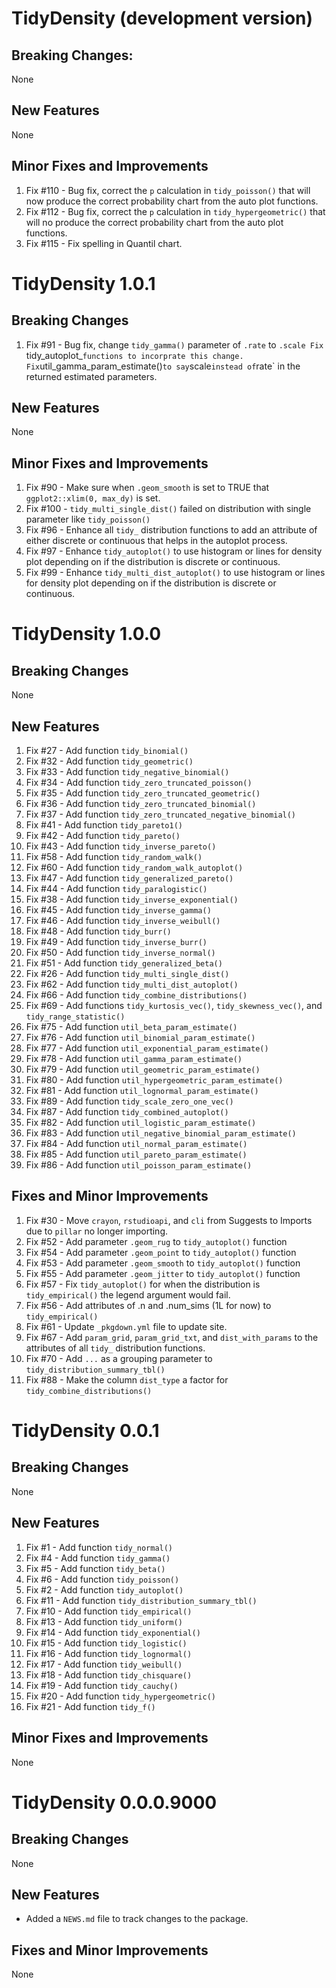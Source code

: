# TidyDensity (development version)

## Breaking Changes:
None

## New Features
None

## Minor Fixes and Improvements
1. Fix #110 - Bug fix, correct the `p` calculation in `tidy_poisson()` that will
now produce the correct probability chart from the auto plot functions.
2. Fix #112 - Bug fix, correct the `p` calculation in `tidy_hypergeometric()` that
will no produce the correct probability chart from the auto plot functions.
3. Fix #115 - Fix spelling in Quantil chart.

# TidyDensity 1.0.1

## Breaking Changes
1. Fix #91 - Bug fix, change `tidy_gamma()` parameter of `.rate` to `.scale
Fix `tidy_autoplot_` functions to incorprate this change. Fix `util_gamma_param_estimate()`
to say `scale` instead of `rate` in the returned estimated parameters.

## New Features
None

## Minor Fixes and Improvements
1. Fix #90 - Make sure when `.geom_smooth` is set to TRUE that `ggplot2::xlim(0, max_dy)`
is set.
2. Fix #100 - `tidy_multi_single_dist()` failed on distribution with single parameter
like `tidy_poisson()`
3. Fix #96 - Enhance all `tidy_` distribution functions to add an attribute of 
either discrete or continuous that helps in the autoplot process.
4. Fix #97 - Enhance `tidy_autoplot()` to use histogram or lines for density plot
depending on if the distribution is discrete or continuous.
5. Fix #99 - Enhance `tidy_multi_dist_autoplot()` to use histogram or lines for
density plot depending on if the distribution is discrete or continuous.

# TidyDensity 1.0.0

## Breaking Changes
None

## New Features
1. Fix #27 - Add function `tidy_binomial()`
2. Fix #32 - Add function `tidy_geometric()`
3. Fix #33 - Add function `tidy_negative_binomial()`
4. Fix #34 - Add function `tidy_zero_truncated_poisson()`
5. Fix #35 - Add function `tidy_zero_truncated_geometric()`
6. Fix #36 - Add function `tidy_zero_truncated_binomial()`
7. Fix #37 - Add function `tidy_zero_truncated_negative_binomial()`
8. Fix #41 - Add function `tidy_pareto1()`
9. Fix #42 - Add function `tidy_pareto()`
10. Fix #43 - Add function `tidy_inverse_pareto()`
11. Fix #58 - Add function `tidy_random_walk()`
12. Fix #60 - Add function `tidy_random_walk_autoplot()`
13. Fix #47 - Add function `tidy_generalized_pareto()`
14. Fix #44 - Add function `tidy_paralogistic()`
15. Fix #38 - Add function `tidy_inverse_exponential()`
16. Fix #45 - Add function `tidy_inverse_gamma()`
17. Fix #46 - Add function `tidy_inverse_weibull()`
18. Fix #48 - Add function `tidy_burr()`
19. Fix #49 - Add function `tidy_inverse_burr()`
20. Fix #50 - Add function `tidy_inverse_normal()`
21. Fix #51 - Add function `tidy_generalized_beta()`
22. Fix #26 - Add function `tidy_multi_single_dist()`
23. Fix #62 - Add function `tidy_multi_dist_autoplot()`
24. Fix #66 - Add function `tidy_combine_distributions()`
25. Fix #69 - Add functions `tidy_kurtosis_vec()`, `tidy_skewness_vec()`, and
`tidy_range_statistic()`
26. Fix #75 - Add function `util_beta_param_estimate()`
27. Fix #76 - Add function `util_binomial_param_estimate()`
28. Fix #77 - Add function `util_exponential_param_estimate()`
29. Fix #78 - Add function `util_gamma_param_estimate()`
30. Fix #79 - Add function `util_geometric_param_estimate()`
31. Fix #80 - Add function `util_hypergeometric_param_estimate()`
32. Fix #81 - Add function `util_lognormal_param_estimate()`
33. Fix #89 - Add function `tidy_scale_zero_one_vec()`
34. Fix #87 - Add function `tidy_combined_autoplot()`
35. Fix #82 - Add function `util_logistic_param_estimate()`
36. Fix #83 - Add function `util_negative_binomial_param_estimate()`
37. Fix #84 - Add function `util_normal_param_estimate()`
38. Fix #85 - Add function `util_pareto_param_estimate()`
39. Fix #86 - Add function `util_poisson_param_estimate()`

## Fixes and Minor Improvements
1. Fix #30 - Move `crayon`, `rstudioapi`, and `cli` from Suggests to Imports due to `pillar`
no longer importing.
2. Fix #52 - Add parameter `.geom_rug` to `tidy_autoplot()` function
3. Fix #54 - Add parameter `.geom_point` to `tidy_autoplot()` function
4. Fix #53 - Add parameter `.geom_smooth` to `tidy_autoplot()` function
5. Fix #55 - Add parameter `.geom_jitter` to `tidy_autoplot()` function
6. Fix #57 - Fix `tidy_autoplot()` for when the distribution is `tidy_empirical()`
the legend argument would fail.
7. Fix #56 - Add attributes of .n and .num_sims (1L for now) to `tidy_empirical()`
8. Fix #61 - Update `_pkgdown.yml` file to update site.
9. Fix #67 - Add `param_grid`, `param_grid_txt`, and `dist_with_params` to the
attributes of all `tidy_` distribution functions.
10. Fix #70 - Add `...` as a grouping parameter to `tidy_distribution_summary_tbl()`
11. Fix #88 - Make the column `dist_type` a factor for `tidy_combine_distributions()`

# TidyDensity 0.0.1

## Breaking Changes
None

## New Features
1. Fix #1 - Add function `tidy_normal()`
2. Fix #4 - Add function `tidy_gamma()`
3. Fix #5 - Add function `tidy_beta()`
4. Fix #6 - Add function `tidy_poisson()`
5. Fix #2 - Add function `tidy_autoplot()`
6. Fix #11 - Add function `tidy_distribution_summary_tbl()`
7. Fix #10 - Add function `tidy_empirical()`
8. Fix #13 - Add function `tidy_uniform()`
9. Fix #14 - Add function `tidy_exponential()`
10. Fix #15 - Add function `tidy_logistic()`
11. Fix #16 - Add function `tidy_lognormal()`
12. Fix #17 - Add function `tidy_weibull()`
13. Fix #18 - Add function `tidy_chisquare()`
14. Fix #19 - Add function `tidy_cauchy()`
15. Fix #20 - Add function `tidy_hypergeometric()`
16. Fix #21 - Add function `tidy_f()`

## Minor Fixes and Improvements
None

# TidyDensity 0.0.0.9000

## Breaking Changes
None

## New Features
* Added a `NEWS.md` file to track changes to the package.

## Fixes and Minor Improvements
None
